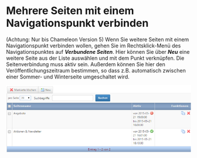 # Mehrere Seiten mit einem Navigationspunkt verbinden

(Achtung: Nur bis Chameleon Version 5)
Wenn Sie weitere Seiten mit einem Navigationspunkt verbinden wollen, gehen Sie im Rechtsklick-Menü des Navigationspunktes auf ***Verbundene Seiten***. Hier können Sie über ***Neu*** eine weitere Seite aus der Liste auswählen und mit dem Punkt verknüpfen. Die Seitenverbindung muss aktiv sein. Außerdem können Sie hier den Veröffentlichungszeitraum bestimmen, so dass z.B. automatisch zwischen einer Sommer- und Winterseite umgeschaltet wird.

![](bild22.png)

